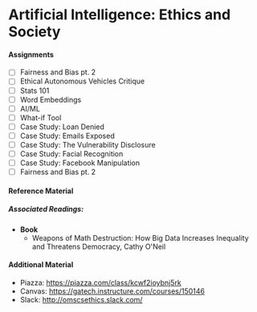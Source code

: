 # Artificial Intelligence: Ethics and Society

#### Assignments
- [ ] Fairness and Bias pt. 2
- [ ] Ethical Autonomous Vehicles Critique
- [ ] Stats 101
- [ ] Word Embeddings
- [ ] AI/ML
- [ ] What-if Tool
- [ ] Case Study: Loan Denied
- [ ] Case Study: Emails Exposed
- [ ] Case Study: The Vulnerability Disclosure
- [ ] Case Study: Facial Recognition
- [ ] Case Study: Facebook Manipulation
- [ ] Fairness and Bias pt. 2

#### Reference Material
##### Associated Readings:
- **Book**
    - Weapons of Math Destruction: How Big Data Increases Inequality and Threatens Democracy, Cathy O'Neil

#### Additional Material
- Piazza: https://piazza.com/class/kcwf2ioybnj5rk
- Canvas: https://gatech.instructure.com/courses/150146
- Slack: http://omscsethics.slack.com/
